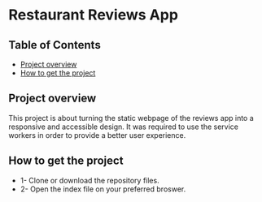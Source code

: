 # Restaurant Reviews App

## Table of Contents

* [Project overview](#overview)
* [How to get the project](#howtoGetProject)

## Project overview

This project is about turning the static webpage of the reviews app into a responsive and accessible design.  It was required to use the service workers in order to provide a better user experience. 

## How to get the project

* 1- Clone or download the repository files.
* 2- Open the index file on your preferred broswer.
